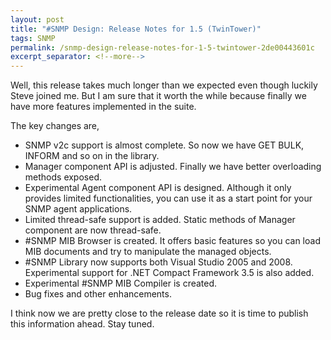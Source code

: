 ```yaml
---
layout: post
title: "#SNMP Design: Release Notes for 1.5 (TwinTower)"
tags: SNMP
permalink: /snmp-design-release-notes-for-1-5-twintower-2de00443601c
excerpt_separator: <!--more-->
---
```

Well, this release takes much longer than we expected even though luckily Steve joined me. But I am sure that it worth the while because finally we have more features implemented in the suite.
<!--more-->

The key changes are,

* SNMP v2c support is almost complete. So now we have GET BULK, INFORM and so on in the library.
* Manager component API is adjusted. Finally we have better overloading methods exposed.
* Experimental Agent component API is designed. Although it only provides limited functionalities, you can use it as a start point for your SNMP agent applications.
* Limited thread-safe support is added. Static methods of Manager component are now thread-safe.
* #SNMP MIB Browser is created. It offers basic features so you can load MIB documents and try to manipulate the managed objects.
* #SNMP Library now supports both Visual Studio 2005 and 2008. Experimental support for .NET Compact Framework 3.5 is also added.
* Experimental #SNMP MIB Compiler is created.
* Bug fixes and other enhancements.

I think now we are pretty close to the release date so it is time to publish this information ahead. Stay tuned.
